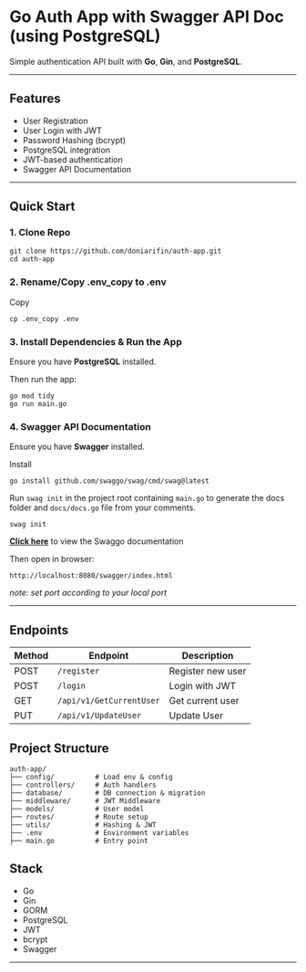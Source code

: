 # Go Auth App with Swagger API Doc (using PostgreSQL)

Simple authentication API built with **Go**, **Gin**, and **PostgreSQL**.

---

## Features

- User Registration
- User Login with JWT
- Password Hashing (bcrypt)
- PostgreSQL integration
- JWT-based authentication
- Swagger API Documentation

---

## Quick Start

### 1. Clone Repo

```
git clone https://github.com/doniarifin/auth-app.git
cd auth-app
```

### 2. Rename/Copy .env_copy to .env

Copy

```
cp .env_copy .env
```

### 3. Install Dependencies & Run the App

Ensure you have **PostgreSQL** installed.

Then run the app:

```
go mod tidy
go run main.go
```

### 4. Swagger API Documentation

Ensure you have **Swagger** installed.

Install

```
go install github.com/swaggo/swag/cmd/swag@latest
```

Run `swag init` in the project root containing `main.go` to generate the docs folder and `docs/docs.go` file from your comments.

```
swag init
```

**[Click here](https://github.com/swaggo/swag)** to view the Swaggo documentation

Then open in browser:

```
http://localhost:8080/swagger/index.html
```

_note: set port according to your local port_

---

## Endpoints

| Method | Endpoint                 | Description       |
| ------ | ------------------------ | ----------------- |
| POST   | `/register`              | Register new user |
| POST   | `/login`                 | Login with JWT    |
| GET    | `/api/v1/GetCurrentUser` | Get current user  |
| PUT    | `/api/v1/UpdateUser`     | Update User       |

## Project Structure

```
auth-app/
├── config/          # Load env & config
├── controllers/     # Auth handlers
├── database/        # DB connection & migration
├── middleware/      # JWT Middleware
├── models/          # User model
├── routes/          # Route setup
├── utils/           # Hashing & JWT
├── .env             # Environment variables
├── main.go          # Entry point
```

## Stack

- Go
- Gin
- GORM
- PostgreSQL
- JWT
- bcrypt
- Swagger

---
